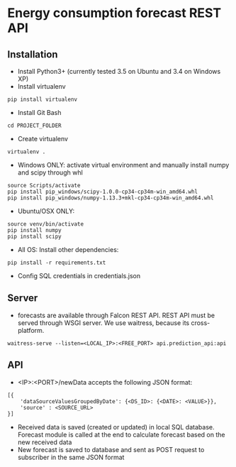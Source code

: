 # Energy consumption forecast REST API
## Installation
* Install Python3+ (currently tested 3.5 on Ubuntu and 3.4 on Windows XP)
* Install virtualenv
```
pip install virtualenv
```
* Install Git Bash
```
cd PROJECT_FOLDER
```
* Create virtualenv
```
virtualenv .
```
* Windows ONLY: activate virtual environment and manually install numpy and scipy through whl 
```
source Scripts/activate
pip install pip_windows/scipy-1.0.0-cp34-cp34m-win_amd64.whl
pip install pip_windows/numpy-1.13.3+mkl-cp34-cp34m-win_amd64.whl
```

* Ubuntu/OSX ONLY:
```
source venv/bin/activate
pip install numpy
pip install scipy
```
* All OS: Install other dependencies:
```
pip install -r requirements.txt
```

* Config SQL credentials in credentials.json

## Server
* forecasts are available through Falcon REST API. REST API must be served through WSGI server. We use waitress, because its cross-platform.
```
waitress-serve --listen=<LOCAL_IP>:<FREE_PORT> api.prediction_api:api
```

## API
* \<IP\>:\<PORT\>/newData accepts the following JSON format:
```
[{
    'dataSourceValuesGroupedByDate': {<DS_ID>: {<DATE>: <VALUE>}},
    'source' : <SOURCE_URL>
}]
```
* Received data is saved (created or updated) in local SQL database. Forecast module is called at the end to calculate forecast based on the new received data
* New forecast is saved to database and sent as POST request to subscriber in the same JSON format